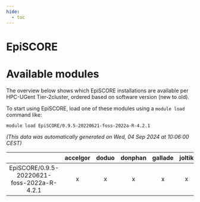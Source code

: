 ```yaml
---
hide:
  - toc
---
```


EpiSCORE
========

# Available modules


The overview below shows which EpiSCORE installations are available per HPC-UGent Tier-2cluster, ordered based on software version (new to old).

To start using EpiSCORE, load one of these modules using a `module load` command like:

```shell
module load EpiSCORE/0.9.5-20220621-foss-2022a-R-4.2.1
```

*(This data was automatically generated on Wed, 04 Sep 2024 at 10:06:00 CEST)*  

| |accelgor|doduo|donphan|gallade|joltik|shinx|skitty|
| :---: | :---: | :---: | :---: | :---: | :---: | :---: | :---: |
|EpiSCORE/0.9.5-20220621-foss-2022a-R-4.2.1|x|x|x|x|x|-|x|
